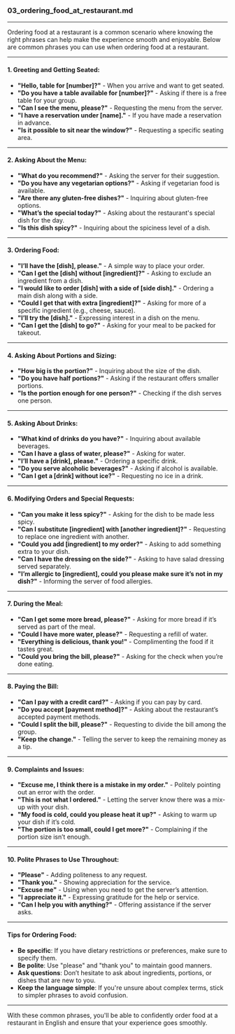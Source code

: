 ### **03_ordering_food_at_restaurant.md**

---

Ordering food at a restaurant is a common scenario where knowing the right phrases can help make the experience smooth and enjoyable. Below are common phrases you can use when ordering food at a restaurant.

---

#### **1. Greeting and Getting Seated:**

- **"Hello, table for [number]?"** - When you arrive and want to get seated.
- **"Do you have a table available for [number]?"** - Asking if there is a free table for your group.
- **"Can I see the menu, please?"** - Requesting the menu from the server.
- **"I have a reservation under [name]."** - If you have made a reservation in advance.
- **"Is it possible to sit near the window?"** - Requesting a specific seating area.
  
---

#### **2. Asking About the Menu:**

- **"What do you recommend?"** - Asking the server for their suggestion.
- **"Do you have any vegetarian options?"** - Asking if vegetarian food is available.
- **"Are there any gluten-free dishes?"** - Inquiring about gluten-free options.
- **"What’s the special today?"** - Asking about the restaurant's special dish for the day.
- **"Is this dish spicy?"** - Inquiring about the spiciness level of a dish.

---

#### **3. Ordering Food:**

- **"I’ll have the [dish], please."** - A simple way to place your order.
- **"Can I get the [dish] without [ingredient]?"** - Asking to exclude an ingredient from a dish.
- **"I would like to order [dish] with a side of [side dish]."** - Ordering a main dish along with a side.
- **"Could I get that with extra [ingredient]?"** - Asking for more of a specific ingredient (e.g., cheese, sauce).
- **"I’ll try the [dish]."** - Expressing interest in a dish on the menu.
- **"Can I get the [dish] to go?"** - Asking for your meal to be packed for takeout.

---

#### **4. Asking About Portions and Sizing:**

- **"How big is the portion?"** - Inquiring about the size of the dish.
- **"Do you have half portions?"** - Asking if the restaurant offers smaller portions.
- **"Is the portion enough for one person?"** - Checking if the dish serves one person.

---

#### **5. Asking About Drinks:**

- **"What kind of drinks do you have?"** - Inquiring about available beverages.
- **"Can I have a glass of water, please?"** - Asking for water.
- **"I’ll have a [drink], please."** - Ordering a specific drink.
- **"Do you serve alcoholic beverages?"** - Asking if alcohol is available.
- **"Can I get a [drink] without ice?"** - Requesting no ice in a drink.

---

#### **6. Modifying Orders and Special Requests:**

- **"Can you make it less spicy?"** - Asking for the dish to be made less spicy.
- **"Can I substitute [ingredient] with [another ingredient]?"** - Requesting to replace one ingredient with another.
- **"Could you add [ingredient] to my order?"** - Asking to add something extra to your dish.
- **"Can I have the dressing on the side?"** - Asking to have salad dressing served separately.
- **"I’m allergic to [ingredient], could you please make sure it’s not in my dish?"** - Informing the server of food allergies.
  
---

#### **7. During the Meal:**

- **"Can I get some more bread, please?"** - Asking for more bread if it’s served as part of the meal.
- **"Could I have more water, please?"** - Requesting a refill of water.
- **"Everything is delicious, thank you!"** - Complimenting the food if it tastes great.
- **"Could you bring the bill, please?"** - Asking for the check when you’re done eating.

---

#### **8. Paying the Bill:**

- **"Can I pay with a credit card?"** - Asking if you can pay by card.
- **"Do you accept [payment method]?"** - Asking about the restaurant’s accepted payment methods.
- **"Could I split the bill, please?"** - Requesting to divide the bill among the group.
- **"Keep the change."** - Telling the server to keep the remaining money as a tip.

---

#### **9. Complaints and Issues:**

- **"Excuse me, I think there is a mistake in my order."** - Politely pointing out an error with the order.
- **"This is not what I ordered."** - Letting the server know there was a mix-up with your dish.
- **"My food is cold, could you please heat it up?"** - Asking to warm up your dish if it’s cold.
- **"The portion is too small, could I get more?"** - Complaining if the portion size isn’t enough.

---

#### **10. Polite Phrases to Use Throughout:**

- **"Please"** - Adding politeness to any request.
- **"Thank you."** - Showing appreciation for the service.
- **"Excuse me"** - Using when you need to get the server’s attention.
- **"I appreciate it."** - Expressing gratitude for the help or service.
- **"Can I help you with anything?"** - Offering assistance if the server asks.

---

#### **Tips for Ordering Food:**

- **Be specific**: If you have dietary restrictions or preferences, make sure to specify them.
- **Be polite**: Use "please" and "thank you" to maintain good manners.
- **Ask questions**: Don’t hesitate to ask about ingredients, portions, or dishes that are new to you.
- **Keep the language simple**: If you're unsure about complex terms, stick to simpler phrases to avoid confusion.

---

With these common phrases, you'll be able to confidently order food at a restaurant in English and ensure that your experience goes smoothly.